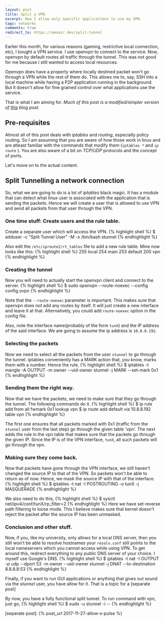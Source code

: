 ```yaml
---
layout: post
title: Split a VPN
excerpt: How I allow only specific applications to use my VPN.
tags: networks
comments: true
redirect_to: https://amnair.dev/split-tunnel
---
```


Earlier this month, for various reasons (gaming, restrictive local connection, etc), I bought a VPN service.
I use openvpn to connect to the service.
Now, openvpn by default routes all traffic through the tunnel. This was not good for me because I still wanted to
access local resources.

Openvpn does have a property where locally destined packet won't go through a VPN while the rest
of them do. This allows me to, say, SSH into a local machine while having a P2P application running in
the background. But it doesn't allow for fine grained control over what applications use the service.

That is what I am aiming for.
*Much of this post is a modified/simpler version of [this] blog post.*

## Pre-requisites
Almost all of this post deals with *iptables* and *routing*, especially policy routing. So I am assuming that you are
aware of how those work in linux and are atleast familiar with the commands that modify them (`iptables *` and `ip route` ).
You are also aware of a bit on *TCP*/*UDP* protocols and the concept of ports.

Let's move on to the actual content.

## Split Tunnelling a network connection
So, what we are going to do is a lot of *iptables* black magic. It has a module that can detect what linux user is
associated with the application that is sending the packets. Hence we will create a user that is allowed to use
VPN and send all packets from that user through the VPN.

### One time stuff: Create users and the rule table.
Create a separate user which will access the VPN.
{% highlight shell %}
$ adduser -c "Split Tunnel User" -M -s /bin/bash stunnel
{% endhighlight %}

Also edit the `/etc/iproute2/rt_tables` file to add a new rule table. Mine now looks like this:
{% highlight shell %}
255 local
254 main
253 default
200 vpn
{% endhighlight %}


### Creating the tunnel
Now you will need to actually start the openvpn client and connect to the server.
{% highlight shell %}
$ sudo openvpn --route-noexec --config config.ovpn
{% endhighlight %}

Note that the `--route-noexec` parameter is important. This makes sure that openvpn does not add
any routes by itself. It will just create a new interface and leave it at that.
Alternatively, you could add `route-noexec` option in the config file.

Also, note the interface name(probably of the form `tunX`) and the IP address of the said interface.
We are going to assume the ip address is `10.8.8.192`.


### Selecting the packets
Now we need to select all the packets from the user `stunnel` to go through the tunnel. iptables conveniently
has a MARK action that, you know, marks them with a number. Hence the rule,
{% highlight shell %}
$ iptables -t mangle -A OUTPUT -m owner --uid-owner stunnel -j MARK --set-mark 0x1
{% endhighlight %}

### Sending them the right way.
Now that we have the packets, we need to make sure that they go through the tunnel. The following commands do it.
{% highlight shell %}
$ ip rule add from all fwmark 0x1 lookup vpn
$ ip route add default via 10.8.8.192 table vpn
{% endhighlight %}

The first one ensures that all packets marked with 0x1 (traffic from the `stunnel` user from the last step)
go through the given table 'vpn'. The next adds the rule in the vpn table that makes sure that the packets
go through the given IP. Since the IP is of the VPN interface, `tunX`, all such packets will go through the vpn.

### Making sure they come back.
Now that packets have gone through the VPN interface, we still haven't changed the source IP to that of
the VPN. So packets won't be able to return as of now. Hence, we mask the source IP with that of the interface.
{% highlight shell %}
$ iptables -t nat -I POSTROUTING -o tunX -j MASQUERADE
{% endhighlight %}

We also need to do this,
{% highlight shell %}
$ sysctl net/ipv4/conf/tunX/rp_filter=2
{% endhighlight %}
Here we have set reverse path filtering to loose mode. This I believe makes sure that kernel doesn't reject the packet
after the source IP has been unmasked.

### Conclusion and other stuff.
Now, if you, like my university, only allows for a local DNS server, then you still won't be able to resolve hostnames
your `resolv.conf` still points to the local nameservers which you cannot access while using VPN. To get around this,
redirect everything to any public DNS server of your choice. I myself use Google's DNS.
{% highlight shell %}
$ iptables -t nat -I OUTPUT -p udp --dport 53 -m owner --uid-owner stunnel -j DNAT --to-destination 8.8.8.8:53
{% endhighlight %}

Finally, if you want to run GUI applications or anything that gives out sound via the *stunnel* user,
you have allow for it. That is a topic for a [separate post]

By now, you have a fully functional split tunnel. To run command with vpn, just go,
{% highlight shell %}
$ sudo -u stunnel -i -- <command>
{% endhighlight %}

[this]: https://www.htpcguides.com/force-torrent-traffic-vpn-split-tunnel-ubuntu-14-04/
[separate post]: {% post_url 2017-11-27-allow-x-pulse %}
